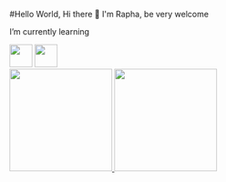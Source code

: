 #Hello World, Hi there 👋 I'm Rapha, be very welcome<br>

I’m currently learning

<div><img loading="lazy" src="https://cdn.jsdelivr.net/gh/devicons/devicon/icons/html5/html5-plain-wordmark.svg" width="40" height="40"/>
<img loading="lazy" src="https://cdn.jsdelivr.net/gh/devicons/devicon/icons/css3/css3-plain-wordmark.svg" width="40" height="40"/></div>

<a href="https://github.com/rasior">
<img loading="lazy" height="180em" src="https://github-readme-stats.vercel.app/api/top-langs/?username=rasior&layout=compact&langs_count=7&theme=dracula"/>
<img loading="lazy" height="180em" src="https://github-readme-stats.vercel.app/api?username=rasior&show_icons=true&theme=dracula&include_all_commits=true&count_private=true"/>
</div>


